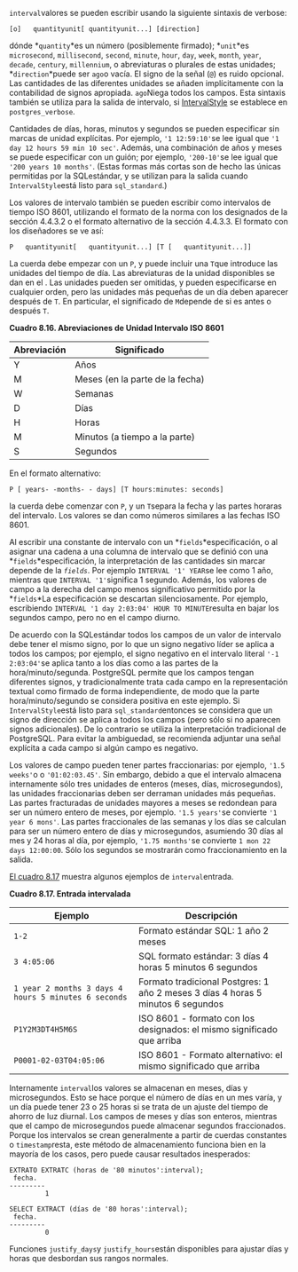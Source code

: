  `interval`valores se pueden escribir usando la siguiente sintaxis de verbose:

```
[o]   quantityunit[ quantityunit...] [direction]
```

dónde  *`quantity`*es un número (posiblemente firmado);  *`unit`*es `microsecond`, `millisecond`, `second`, `minute`, `hour`, `day`, `week`, `month`, `year`, `decade`, `century`, `millennium`, o abreviaturas o plurales de estas unidades;  *`direction`*puede ser  `ago`o vacía. El signo de la señal (`@`) es ruido opcional. Las cantidades de las diferentes unidades se añaden  implícitamente con la contabilidad de signos apropiada.  `ago`Niega todos los campos. Esta sintaxis también se utiliza para la salida de intervalo, si [IntervalStyle](https://www.postgresql.org/docs/current/runtime-config-client.html#GUC-INTERVALSTYLE) se establece en `postgres_verbose`.

Cantidades de días, horas, minutos y segundos se pueden especificar sin marcas de unidad explícitas. Por ejemplo,  `'1 12:59:10'`se lee igual que `'1 day 12 hours 59 min 10 sec'`. Además, una combinación de años y meses se puede especificar con un guión; por ejemplo,  `'200-10'`se lee igual que `'200 years 10 months'`. (Estas formas más cortas son de hecho las únicas permitidas por la  SQLestándar, y se utilizan para la salida cuando  `IntervalStyle`está listo para `sql_standard`.)

Los valores de intervalo también se pueden escribir como intervalos de tiempo ISO 8601, utilizando el formato de la norma con los designados de la sección 4.4.3.2 o el formato alternativo de la sección 4.4.3.3. El formato con los diseñadores se ve así:

```
P   quantityunit[   quantityunit...] [T [   quantityunit...]]
```

La cuerda debe empezar con un `P`, y puede incluir una  `T`que introduce las unidades del tiempo de día. Las abreviaturas de la unidad disponibles se dan en el . Las unidades pueden ser omitidas, y pueden especificarse en cualquier  orden, pero las unidades más pequeñas de un día deben aparecer después  de `T`. En particular, el significado de  `M`depende de si es antes o después `T`.

**Cuadro 8.16. Abreviaciones de Unidad Intervalo ISO 8601**

| Abreviación | Significado                     |
| ----------- | ------------------------------- |
| Y           | Años                            |
| M           | Meses (en la parte de la fecha) |
| W           | Semanas                         |
| D           | Días                            |
| H           | Horas                           |
| M           | Minutos (a tiempo a la parte)   |
| S           | Segundos                        |

En el formato alternativo:

```
P [ years- -months- - days] [T hours:minutes: seconds]
```

la cuerda debe comenzar con `P`, y un  `T`separa la fecha y las partes horaras del intervalo. Los valores se dan como números similares a las fechas ISO 8601.

Al escribir una constante de intervalo con un  *`fields`*especificación, o al asignar una cadena a una columna de intervalo que se definió con una  *`fields`*especificación, la interpretación de las cantidades sin marcar depende de la *`fields`*. Por ejemplo  `INTERVAL '1' YEAR`se lee como 1 año, mientras que  `INTERVAL '1'`significa 1 segundo. Además, los valores de campo a la derecha del campo menos significativo permitido por la  *`fields`*La especificación se descartan silenciosamente. Por ejemplo, escribiendo  `INTERVAL '1 day 2:03:04' HOUR TO MINUTE`resulta en bajar los segundos campo, pero no en el campo diurno.

De acuerdo con la  SQLestándar todos los campos de un valor de intervalo debe tener el mismo signo,  por lo que un signo negativo líder se aplica a todos los campos; por  ejemplo, el signo negativo en el intervalo literal  `'-1 2:03:04'`se aplica tanto a los días como a las partes de la hora/minuto/segunda. PostgreSQL permite que los campos tengan diferentes signos, y tradicionalmente  trata cada campo en la representación textual como firmado de forma  independiente, de modo que la parte hora/minuto/segundo se considera  positiva en este ejemplo. Si  `IntervalStyle`está listo para  `sql_standard`entonces se considera que un signo de dirección se aplica a todos los campos  (pero sólo si no aparecen signos adicionales). De lo contrario se  utiliza la interpretación tradicional de PostgreSQL. Para evitar la ambiguedad, se recomienda adjuntar una señal explícita a cada campo si algún campo es negativo.

Los valores de campo pueden tener partes fraccionarias: por ejemplo,  `'1.5 weeks'`o o `'01:02:03.45'`. Sin embargo, debido a que el intervalo almacena internamente sólo tres  unidades de enteros (meses, días, microsegundos), las unidades  fraccionarias deben ser derraman unidades más pequeñas. Las partes  fracturadas de unidades mayores a meses se redondean para ser un número  entero de meses, por ejemplo.  `'1.5 years'`se convierte `'1 year 6 mons'`. Las partes fraccionales de las semanas y los días se calculan para ser  un número entero de días y microsegundos, asumiendo 30 días al mes y 24  horas al día, por ejemplo,  `'1.75 months'`se convierte `1 mon 22 days 12:00:00`. Sólo los segundos se mostrarán como fraccionamiento en la salida.

[El cuadro 8.17](https://www.postgresql.org/docs/current/datatype-datetime.html#DATATYPE-INTERVAL-INPUT-EXAMPLES) muestra algunos ejemplos de  `interval`entrada.

**Cuadro 8.17. Entrada intervalada**

| Ejemplo                                              | Descripción                                                  |
| ---------------------------------------------------- | ------------------------------------------------------------ |
| `1-2`                                                | Formato estándar SQL: 1 año 2 meses                          |
| `3 4:05:06`                                          | SQL formato estándar: 3 días 4 horas 5 minutos 6 segundos    |
| `1 year 2 months 3 days 4 hours 5 minutes 6 seconds` | Formato tradicional Postgres: 1 año 2 meses 3 días 4 horas 5 minutos 6 segundos |
| `P1Y2M3DT4H5M6S`                                     | ISO 8601 - formato con los designados: el mismo significado que arriba |
| `P0001-02-03T04:05:06`                               | ISO 8601 - Formato alternativo: el mismo significado que arriba |

Internamente  `interval`los valores se almacenan en meses, días y microsegundos. Esto se hace  porque el número de días en un mes varía, y un día puede tener 23 o 25  horas si se trata de un ajuste del tiempo de ahorro de luz diurnal. Los  campos de meses y días son enteros, mientras que el campo de  microsegundos puede almacenar segundos fraccionados. Porque los  intervalos se crean generalmente a partir de cuerdas constantes o  `timestamp`resta, este método de almacenamiento funciona bien en la mayoría de los casos, pero puede causar resultados inesperados:

```
EXTRATO EXTRATC (horas de '80 minutos':interval);
 fecha.
---------
         1

SELECT EXTRACT (días de '80 horas':interval);
 fecha.
---------
         0
```

Funciones  `justify_days`y  `justify_hours`están disponibles para ajustar días y horas que desbordan sus rangos normales.